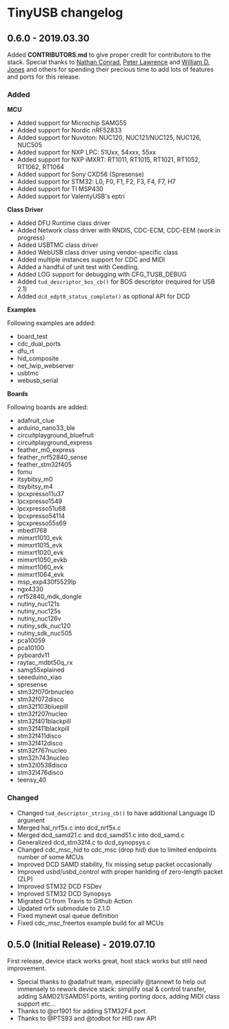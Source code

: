 # TinyUSB changelog

## 0.6.0 - 2019.03.30

Added **CONTRIBUTORS.md** to give proper credit for contributors to the stack. Special thanks to [Nathan Conrad](https://github.com/pigrew), [Peter Lawrence](https://github.com/majbthrd) and [William D. Jones](https://github.com/cr1901) and others for spending their precious time to add lots of features and ports for this release.

### Added

**MCU**

- Added support for Microchip SAMG55
- Added support for Nordic nRF52833
- Added support for Nuvoton: NUC120, NUC121/NUC125, NUC126, NUC505
- Added support for NXP LPC: 51Uxx, 54xxx, 55xx
- Added support for NXP iMXRT: RT1011, RT1015, RT1021, RT1052, RT1062, RT1064
- Added support for Sony CXD56 (Spresense)
- Added support for STM32: L0, F0, F1, F2, F3, F4, F7, H7
- Added support for TI MSP430
- Added support for ValentyUSB's eptri

**Class Driver**

- Added DFU Runtime class driver
- Added Network class driver with RNDIS, CDC-ECM, CDC-EEM (work in progress)
- Added USBTMC class driver
- Added WebUSB class driver using vendor-specific class
- Added multiple instances support for CDC and MIDI
- Added a handful of unit test with Ceedling.
- Added LOG support for debugging with CFG_TUSB_DEBUG
- Added `tud_descriptor_bos_cb()` for BOS descriptor (required for USB 2.1)
- Added `dcd_edpt0_status_complete()` as optional API for DCD

**Examples**

Following examples are added:

- board_test
- cdc_dual_ports
- dfu_rt
- hid_composite
- net_lwip_webserver
- usbtmc
- webusb_serial

**Boards**

Following boards are added:

- adafruit_clue
- arduino_nano33_ble
- circuitplayground_bluefruit
- circuitplayground_express
- feather_m0_express
- feather_nrf52840_sense
- feather_stm32f405
- fomu
- itsybitsy_m0
- itsybitsy_m4
- lpcxpresso11u37
- lpcxpresso1549
- lpcxpresso51u68
- lpcxpresso54114
- lpcxpresso55s69
- mbed1768
- mimxrt1010_evk
- mimxrt1015_evk
- mimxrt1020_evk
- mimxrt1050_evkb
- mimxrt1060_evk
- mimxrt1064_evk
- msp_exp430f5529lp
- ngx4330
- nrf52840_mdk_dongle
- nutiny_nuc121s
- nutiny_nuc125s
- nutiny_nuc126v
- nutiny_sdk_nuc120
- nutiny_sdk_nuc505
- pca10059
- pca10100
- pyboardv11
- raytac_mdbt50q_rx
- samg55xplained
- seeeduino_xiao
- spresense
- stm32f070rbnucleo
- stm32f072disco
- stm32f103bluepill
- stm32f207nucleo
- stm32f401blackpill
- stm32f411blackpill
- stm32f411disco
- stm32f412disco
- stm32f767nucleo
- stm32h743nucleo
- stm32l0538disco
- stm32l476disco
- teensy_40

### Changed

- Changed `tud_descriptor_string_cb()` to have additional Language ID argument
- Merged hal_nrf5x.c into dcd_nrf5x.c
- Merged dcd_samd21.c and dcd_samd51.c into dcd_samd.c
- Generalized dcd_stm32f4.c to dcd_synopsys.c
- Changed cdc_msc_hid to cdc_msc (drop hid) due to limited endpoints number of some MCUs 
- Improved DCD SAMD stability, fix missing setup packet occasionally
- Improved usbd/usbd_control with proper hanlding of zero-length packet (ZLP)
- Improved STM32 DCD FSDev
- Improved STM32 DCD Synopsys
- Migrated CI from Travis to Github Action
- Updated nrfx submodule to 2.1.0
- Fixed mynewt osal queue definition
- Fixed cdc_msc_freertos example build for all MCUs

## 0.5.0 (Initial Release) - 2019.07.10

First release, device stack works great, host stack works but still need improvement. 
- Special thanks to @adafruit team, especially @tannewt to help out immensely to rework device stack: simplify osal & control transfer, adding SAMD21/SAMD51 ports, writing porting docs, adding MIDI class support etc... 
- Thanks to @cr1901 for adding STM32F4 port.
- Thanks to @PTS93 and @todbot for HID raw API
